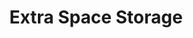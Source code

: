 ---
title: "Extra Space Storage"
url: /aurora/extra-space-storage-east-40th-avenue-6/
shop: storage rental
---